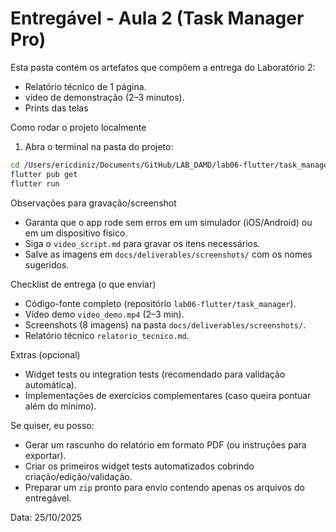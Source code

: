 # Entregável - Aula 2 (Task Manager Pro)

Esta pasta contém os artefatos que compõem a entrega do Laboratório 2:

- Relatório técnico de 1 página.
- vídeo de demonstração (2–3 minutos).
- Prints das telas

Como rodar o projeto localmente
1. Abra o terminal na pasta do projeto:

```bash
cd /Users/ericdiniz/Documents/GitHub/LAB_DAMD/lab06-flutter/task_manager
flutter pub get
flutter run
```

Observações para gravação/screenshot
- Garanta que o app rode sem erros em um simulador (iOS/Android) ou em um dispositivo físico.
- Siga o `video_script.md` para gravar os itens necessários.
- Salve as imagens em `docs/deliverables/screenshots/` com os nomes sugeridos.

Checklist de entrega (o que enviar)
- Código-fonte completo (repositório `lab06-flutter/task_manager`).
- Vídeo demo `video_demo.mp4` (2–3 min).
- Screenshots (8 imagens) na pasta `docs/deliverables/screenshots/`.
- Relatório técnico `relatorio_tecnico.md`.

Extras (opcional)
- Widget tests ou integration tests (recomendado para validação automática).
- Implementações de exercícios complementares (caso queira pontuar além do mínimo).

Se quiser, eu posso:
- Gerar um rascunho do relatório em formato PDF (ou instruções para exportar).
- Criar os primeiros widget tests automatizados cobrindo criação/edição/validação.
- Preparar um `zip` pronto para envio contendo apenas os arquivos do entregável.

Data: 25/10/2025
